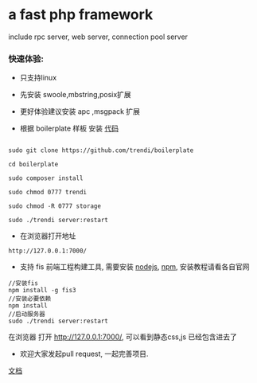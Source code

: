 # a fast php framework

 include rpc server, web server, connection pool server

### 快速体验:

* 只支持linux

* 先安装 swoole,mbstring,posix扩展

* 更好体验建议安装 apc ,msgpack 扩展

* 根据 boilerplate 样板 安装 [代码](https://github.com/trendi/boilerplate)

```

sudo git clone https://github.com/trendi/boilerplate

cd boilerplate

sudo composer install

sudo chmod 0777 trendi

sudo chmod -R 0777 storage

sudo ./trendi server:restart
```

* 在浏览器打开地址

``
http://127.0.0.1:7000/
``

* 支持 fis 前端工程构建工具, 需要安装 [nodejs](https://nodejs.org/en/), [npm](https://www.npmjs.com/), 安装教程请看各自官网

```
//安装fis
npm install -g fis3
//安装必要依赖
npm install
//启动服务器
sudo ./trendi server:restart
```

在浏览器 打开 http://127.0.0.1:7000/, 可以看到静态css,js 已经包含进去了

* 欢迎大家发起pull request, 一起完善项目.

[文档](doc/index.md)